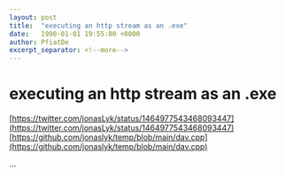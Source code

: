 ```yaml
---
layout: post
title:  "executing an http stream as an .exe"
date:   1990-01-01 19:55:00 +0000
author: PfiatDe
excerpt_separator: <!--more-->
---
```


# executing an http stream as an .exe
[https://twitter.com/jonasLyk/status/1464977543468093447](https://twitter.com/jonasLyk/status/1464977543468093447)
[https://github.com/jonaslyk/temp/blob/main/dav.cpp](https://github.com/jonaslyk/temp/blob/main/dav.cpp)

...
<!--more-->
